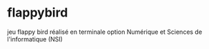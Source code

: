 # flappybird
jeu flappy bird réalisé en terminale option Numérique et Sciences de l'informatique (NSI)
